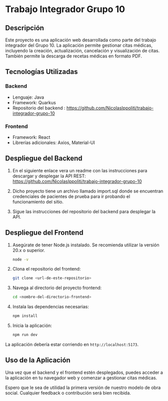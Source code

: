 
# Trabajo Integrador Grupo 10

## Descripción

Este proyecto es una aplicación web desarrollada como parte del trabajo integrador del Grupo 10. La aplicación permite gestionar citas médicas, incluyendo la creación, actualización, cancelación y visualización de citas. También permite la descarga de recetas médicas en formato PDF.

## Tecnologías Utilizadas

### Backend

- Lenguaje: Java
- Framework: Quarkus
- Repositorio del backend : https://github.com/NicolasIppoliti/trabajo-integrador-grupo-10

### Frontend

- Framework: React
- Librerías adicionales: Axios, Material-UI

## Despliegue del Backend

1. En el siguiente enlace vera un readme con las instrucciones para descargar y desplegar la API REST: https://github.com/NicolasIppoliti/trabajo-integrador-grupo-10

2. Dicho proyecto tiene un archivo llamado import.sql donde se encuentran credenciales de pacientes de prueba para ir probando el funcionamiento del sitio.

3. Sigue las instrucciones del repositorio del backend para desplegar la API.

## Despliegue del Frontend

1. Asegúrate de tener Node.js instalado. Se recomienda utilizar la versión 20.x o superior.
    ```sh
    node -v
    ```

2. Clona el repositorio del frontend:
    ```sh
    git clone <url-de-este-repositorio>
    ```

3. Navega al directorio del proyecto frontend:
    ```sh
    cd <nombre-del-directorio-frontend>
    ```

4. Instala las dependencias necesarias:
    ```sh
    npm install
    ```

5. Inicia la aplicación:
    ```sh
    npm run dev
    ```

La aplicación debería estar corriendo en `http://localhost:5173`.

## Uso de la Aplicación

Una vez que el backend y el frontend estén desplegados, puedes acceder a la aplicación en tu navegador web y comenzar a gestionar citas médicas.

Espero que le sea de utilidad la primera versión de nuestro modelo de obra social. Cualquier feedback o contribución será bien recibida.
